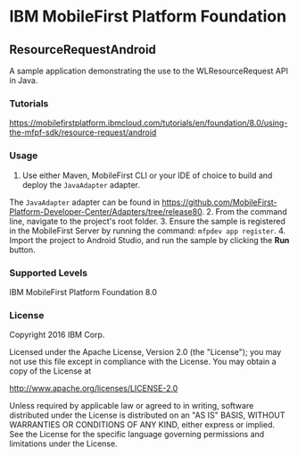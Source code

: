 IBM MobileFirst Platform Foundation
===
## ResourceRequestAndroid
A sample application demonstrating the use to the WLResourceRequest API in Java.

### Tutorials
https://mobilefirstplatform.ibmcloud.com/tutorials/en/foundation/8.0/using-the-mfpf-sdk/resource-request/android

### Usage

1. Use either Maven, MobileFirst CLI or your IDE of choice to build and deploy the `JavaAdapter` adapter.

  The `JavaAdapter` adapter can be found in https://github.com/MobileFirst-Platform-Developer-Center/Adapters/tree/release80.
2. From the command line, navigate to the project's root folder.
3. Ensure the sample is registered in the MobileFirst Server by running the command: `mfpdev app register`.
4. Import the project to Android Studio, and run the sample by clicking the **Run** button.

### Supported Levels
IBM MobileFirst Platform Foundation 8.0

### License
Copyright 2016 IBM Corp.

Licensed under the Apache License, Version 2.0 (the "License");
you may not use this file except in compliance with the License.
You may obtain a copy of the License at

http://www.apache.org/licenses/LICENSE-2.0

Unless required by applicable law or agreed to in writing, software
distributed under the License is distributed on an "AS IS" BASIS,
WITHOUT WARRANTIES OR CONDITIONS OF ANY KIND, either express or implied.
See the License for the specific language governing permissions and
limitations under the License.

